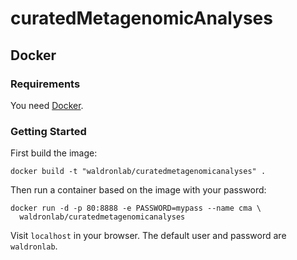 # curatedMetagenomicAnalyses

## Docker

### Requirements

You need [Docker](https://docs.docker.com/get-docker/).

### Getting Started

First build the image:

    docker build -t "waldronlab/curatedmetagenomicanalyses" .

Then run a container based on the image with your password:

    docker run -d -p 80:8888 -e PASSWORD=mypass --name cma \
      waldronlab/curatedmetagenomicanalyses

Visit `localhost` in your browser. The default user and password are `waldronlab`.
